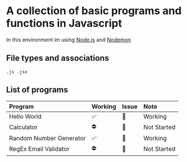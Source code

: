 # A collection of basic programs and functions in Javascript

In this environment im using [Node.js](https://nodejs.org/en/download) and [Nodemon](https://www.npmjs.com/package/nodemon)

## File types and associations

    .js .jsx

## List of programs

| Program                 | Working | Issue | Note        |
| :---------------------- | :------ | :---- | :---------- |
| Hello World             | ✅      | 🔕    | Working     |
| Calculator              | ⛔      | 🔔    | Not Started |
| Random Number Generator | ✅      | 🔕    | Working     |
| RegEx Email Validator   | ⛔      | 🔔    | Not Started |

